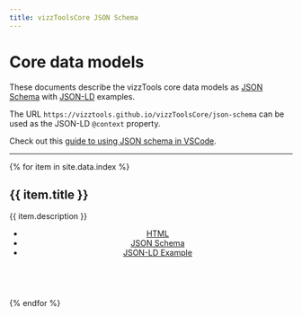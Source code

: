 ```yaml
---
title: vizzToolsCore JSON Schema
---
```


# Core data models

These documents describe the vizzTools core data models as [JSON Schema](https://json-schema.org/understanding-json-schema/) with [JSON-LD](https://json-ld.org/) examples.

The URL `https://vizztools.github.io/vizzToolsCore/json-schema` can be used as the JSON-LD `@context` property.

Check out this [guide to using JSON schema in VSCode](https://omkarmore.wordpress.com/2017/04/07/json-schema/).

---

{% for item in site.data.index %}
<h2>{{ item.title }}</h2>

{{ item.description }}

<header><ul>
<li><a href="json-schema/{{ item.title }}.html">HTML</a></li>
<li><a href="json-schema/{{ item.title }}.schema.json">JSON Schema</a></li>
<li><a href="json-schema/{{ item.title }}.jsonld">JSON-LD Example</a></li>
</ul></header>

<br/>
{% endfor %}

